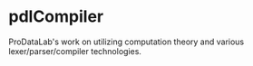 pdlCompiler
===========

ProDataLab's work on utilizing computation theory and various lexer/parser/compiler technologies.
